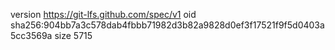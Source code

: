 version https://git-lfs.github.com/spec/v1
oid sha256:904bb7a3c578dab4fbbb71982d3b82a9828d0ef3f17521f9f5d0403a5cc3569a
size 5715
